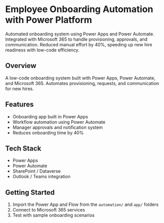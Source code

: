 # Employee Onboarding Automation with Power Platform
Automated onboarding system using Power Apps and Power Automate. Integrated with Microsoft 365 to handle provisioning, approvals, and communication. Reduced manual effort by 40%, speeding up new hire readiness with low-code efficiency.

## Overview
A low-code onboarding system built with Power Apps, Power Automate, and Microsoft 365. Automates provisioning, requests, and communication for new hires.

## Features
- Onboarding app built in Power Apps
- Workflow automation using Power Automate
- Manager approvals and notification system
- Reduces onboarding time by 40%

## Tech Stack
- Power Apps
- Power Automate
- SharePoint / Dataverse
- Outlook / Teams integration

## Getting Started
1. Import the Power App and Flow from the `automation/` and `app/` folders
2. Connect to Microsoft 365 services
3. Test with sample onboarding scenarios
